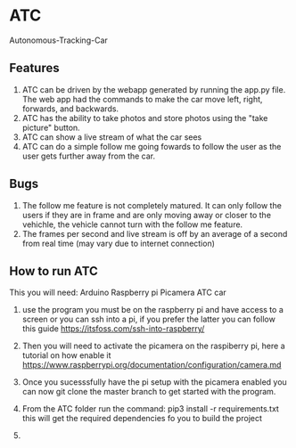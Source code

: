 # ATC
Autonomous-Tracking-Car

## Features 
1) ATC can be driven by the webapp generated by running the app.py file. The web app had the commands to make the car move left, right, forwards, and backwards. 
2) ATC has the ability to take photos and store photos using the "take picture" button. 
3) ATC can show a live stream of what the car sees
4) ATC can do a simple follow me going fowards to follow the user as the user gets further away from the car.

## Bugs 
1) The follow me feature is not completely matured. It can only follow the users if they are in frame and are only moving away or closer to the vehichle, the vehicle cannot turn with the follow me feature.
2) The frames per second and live stream is off by an average of a  second from real time (may vary due to internet connection) 

## How to run ATC 
This you will need:
  Arduino 
  Raspberry pi 
  Picamera 
  ATC car

1) use the program you must be on the raspberry pi and have access to a screen or you can ssh into a pi, if you prefer the latter you can follow this guide https://itsfoss.com/ssh-into-raspberry/

2) Then you will need to activate the picamera on the raspiberry pi, here a tutorial on how enable it          https://www.raspberrypi.org/documentation/configuration/camera.md

2) Once you sucesssfully have the pi setup with the picamera enabled you can now git clone the master branch to get started with the program. 

3) From the ATC folder run the command: pip3 install -r requirements.txt 
   this will get the required dependencies fo you to build the project 
   
4)
